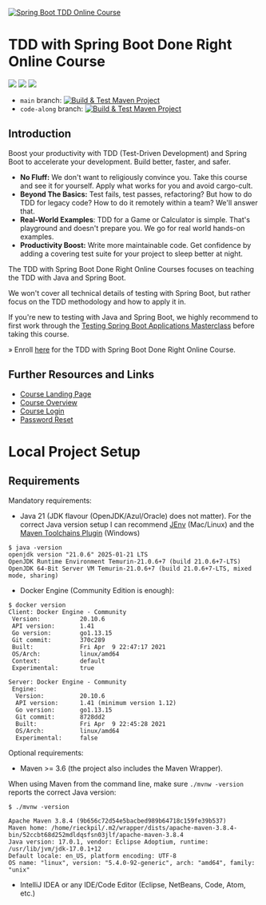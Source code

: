 [![Spring Boot TDD Online Course](https://rieckpil.de/wp-content/uploads/2023/07/tdd-with-spring-boot-done-right-final-featured-image.png)](https://rieckpil.de/tdd-with-spring-boot-done-right/)

# TDD with Spring Boot Done Right Online Course

[![](https://img.shields.io/badge/Spring%20Boot%20Version-3.5.X-orange)](/pom.xml)
[![](https://img.shields.io/badge/Java%20Version-21-orange)](/pom.xml)
[![](https://img.shields.io/badge/Enroll-Now-orange)](https://rieckpil.de/tdd-with-spring-boot-done-right/)

- `main` branch: [![Build & Test Maven Project](https://github.com/stevenscar/tdd-with-spring-boot-done-right/actions/workflows/maven.yml/badge.svg?branch=main)](https://github.com/stevenscar/tdd-with-spring-boot-done-right/actions/workflows/maven.yml)
- `code-along` branch: [![Build & Test Maven Project](https://github.com/stevenscar/tdd-with-spring-boot-done-right/actions/workflows/maven.yml/badge.svg?branch=code-along)](https://github.com/stevenscar/tdd-with-spring-boot-done-right/actions/workflows/maven.yml)

## Introduction

Boost your productivity with TDD (Test-Driven Development) and Spring Boot to accelerate your development. Build better, faster, and safer.

- **No Fluff:** We don't want to religiously convince you. Take this course and see it for yourself. Apply what works for you and avoid cargo-cult.
- **Beyond The Basics:** Test fails, test passes, refactoring? But how to do TDD for legacy code? How to do it remotely within a team? We'll answer that.
- **Real-World Examples**: TDD for a Game or Calculator is simple. That's playground and doesn't prepare you. We go for real world hands-on examples.
- **Productivity Boost:** Write more maintainable code. Get confidence by adding a covering test suite for your project to sleep better at night.

The TDD with Spring Boot Done Right Online Courses focuses on teaching the TDD with Java and Spring Boot.

We won't cover all technical details of testing with Spring Boot, but rather focus on the TDD methodology and how to apply it in.

If you're new to testing with Java and Spring Boot, we highly recommend to first work through the [Testing Spring Boot Applications Masterclass](https://rieckpil.de/testing-spring-boot-applications-masterclass/) before taking this course.

» Enroll [here](https://rieckpil.de/tdd-with-spring-boot-done-right/) for the TDD with Spring Boot Done Right Online Course.

## Further Resources and Links

* [Course Landing Page](https://rieckpil.de/tdd-with-spring-boot-done-right/)
* [Course Overview](https://rieckpil.de/courses/tdd-with-spring-boot-done-right/)
* [Course Login](https://rieckpil.de/wp-login.php)
* [Password Reset](https://rieckpil.de/wp-login.php?action=lostpassword)

# Local Project Setup

## Requirements

Mandatory requirements:

* Java 21 (JDK flavour (OpenJDK/Azul/Oracle) does not matter). For the correct Java version setup I can recommend [JEnv](https://www.youtube.com/watch?v=9FVZyeFDXo0) (Mac/Linux) and the [Maven Toolchains Plugin](https://maven.apache.org/plugins/maven-toolchains-plugin/toolchains/jdk.html) (Windows)

```
$ java -version
openjdk version "21.0.6" 2025-01-21 LTS
OpenJDK Runtime Environment Temurin-21.0.6+7 (build 21.0.6+7-LTS)
OpenJDK 64-Bit Server VM Temurin-21.0.6+7 (build 21.0.6+7-LTS, mixed mode, sharing)
```

* Docker Engine (Community Edition is enough):

```
$ docker version
Client: Docker Engine - Community
 Version:           20.10.6
 API version:       1.41
 Go version:        go1.13.15
 Git commit:        370c289
 Built:             Fri Apr  9 22:47:17 2021
 OS/Arch:           linux/amd64
 Context:           default
 Experimental:      true

Server: Docker Engine - Community
 Engine:
  Version:          20.10.6
  API version:      1.41 (minimum version 1.12)
  Go version:       go1.13.15
  Git commit:       8728dd2
  Built:            Fri Apr  9 22:45:28 2021
  OS/Arch:          linux/amd64
  Experimental:     false
```

Optional requirements:

* Maven >= 3.6 (the project also includes the Maven Wrapper).

When using Maven from the command line, make sure `./mvnw -version` reports the correct Java version:

```
$ ./mvnw -version

Apache Maven 3.8.4 (9b656c72d54e5bacbed989b64718c159fe39b537)
Maven home: /home/rieckpil/.m2/wrapper/dists/apache-maven-3.8.4-bin/52ccbt68d252mdldqsfsn03jlf/apache-maven-3.8.4
Java version: 17.0.1, vendor: Eclipse Adoptium, runtime: /usr/lib/jvm/jdk-17.0.1+12
Default locale: en_US, platform encoding: UTF-8
OS name: "linux", version: "5.4.0-92-generic", arch: "amd64", family: "unix"
```

* IntelliJ IDEA or any IDE/Code Editor (Eclipse, NetBeans, Code, Atom, etc.)

